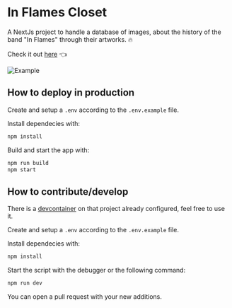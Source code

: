 # In Flames Closet

A NextJs project to handle a database of images, about the history of the band "In Flames" through their artworks. 🔥

Check it out [here](<https://github.com/KirianCaumes/In-Flames-Closet>) 👈

![Example](https://user-images.githubusercontent.com/24525092/220752469-a308d1b0-5832-4651-8524-a060d935babc.png)

## How to deploy in production

Create and setup a `.env` according to the `.env.example` file.

Install dependecies with:

```sh
npm install
```

Build and start the app with:

```sh
npm run build
npm start
```

## How to contribute/develop

There is a [devcontainer](https://code.visualstudio.com/docs/devcontainers/containers) on that project already configured, feel free to use it.

Create and setup a `.env` according to the `.env.example` file.

Install dependecies with:

```sh
npm install
```

Start the script with the debugger or the following command:

```sh
npm run dev
```

You can open a pull request with your new additions.
